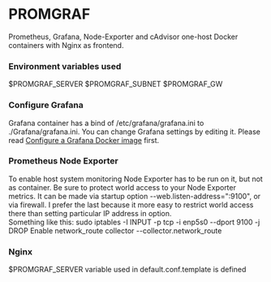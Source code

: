 # PROMGRAF
Prometheus, Grafana, Node-Exporter and cAdvisor one-host Docker containers with Nginx as frontend.

### Environment variables used
$PROMGRAF_SERVER
$PROMGRAF_SUBNET
$PROMGRAF_GW

### Configure Grafana
Grafana container has a bind of /etc/grafana/grafana.ini to ./Grafana/grafana.ini. You can change Grafana settings by editing it. Please read [Configure a Grafana Docker image](https://grafana.com/docs/grafana/v9.0/setup-grafana/configure-docker/#configure-a-grafana-docker-image) first.

### Prometheus Node Exporter
To enable host system monitoring Node Exporter has to be run on it, but not as container. Be sure to protect world access to your Node Exporter metrics. It can be made via startup option --web.listen-address=":9100", or via firewall. I prefer the last because it more easy  to restrict world access there than setting particular IP address in option.  
Something like this:
sudo iptables -I INPUT -p tcp -i enp5s0 --dport 9100 -j DROP
Enable network_route collector
--collector.network_route

### Nginx
$PROMGRAF_SERVER variable used in default.conf.template is defined
